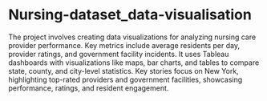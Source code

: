 # Nursing-dataset_data-visualisation

The project involves creating data visualizations for analyzing nursing care provider performance. Key metrics include average residents per day, provider ratings, and government facility incidents. It uses Tableau dashboards with visualizations like maps, bar charts, and tables to compare state, county, and city-level statistics. Key stories focus on New York, highlighting top-rated providers and government facilities, showcasing performance, ratings, and resident engagement.
